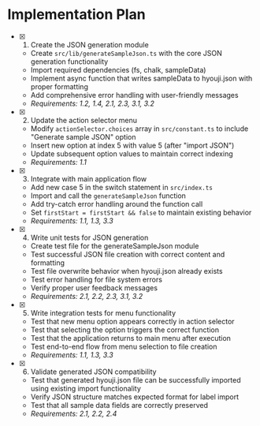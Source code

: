 # Implementation Plan

- [x] 1. Create the JSON generation module
  - Create `src/lib/generateSampleJson.ts` with the core JSON generation functionality
  - Import required dependencies (fs, chalk, sampleData)
  - Implement async function that writes sampleData to hyouji.json with proper formatting
  - Add comprehensive error handling with user-friendly messages
  - _Requirements: 1.2, 1.4, 2.1, 2.3, 3.1, 3.2_

- [x] 2. Update the action selector menu
  - Modify `actionSelector.choices` array in `src/constant.ts` to include "Generate sample JSON" option
  - Insert new option at index 5 with value 5 (after "import JSON")
  - Update subsequent option values to maintain correct indexing
  - _Requirements: 1.1_

- [x] 3. Integrate with main application flow
  - Add new case 5 in the switch statement in `src/index.ts`
  - Import and call the `generateSampleJson` function
  - Add try-catch error handling around the function call
  - Set `firstStart = firstStart && false` to maintain existing behavior
  - _Requirements: 1.1, 1.3, 3.3_

- [x] 4. Write unit tests for JSON generation
  - Create test file for the generateSampleJson module
  - Test successful JSON file creation with correct content and formatting
  - Test file overwrite behavior when hyouji.json already exists
  - Test error handling for file system errors
  - Verify proper user feedback messages
  - _Requirements: 2.1, 2.2, 2.3, 3.1, 3.2_

- [x] 5. Write integration tests for menu functionality
  - Test that new menu option appears correctly in action selector
  - Test that selecting the option triggers the correct function
  - Test that the application returns to main menu after execution
  - Test end-to-end flow from menu selection to file creation
  - _Requirements: 1.1, 1.3, 3.3_

- [x] 6. Validate generated JSON compatibility
  - Test that generated hyouji.json file can be successfully imported using existing import functionality
  - Verify JSON structure matches expected format for label import
  - Test that all sample data fields are correctly preserved
  - _Requirements: 2.1, 2.2, 2.4_
